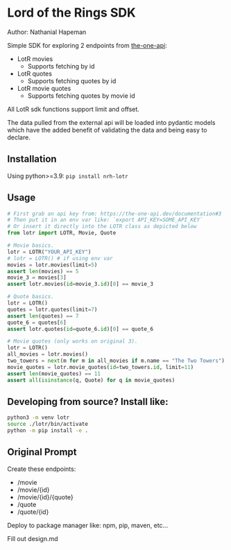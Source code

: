 # Lord of the Rings SDK

Author: Nathanial Hapeman

Simple SDK for exploring 2 endpoints from [the-one-api](https://the-one-api.dev/):

- LotR movies
  - Supports fetching by id
- LotR quotes
  - Supports fetching quotes by id
- LotR movie quotes
  - Supports fetching quotes by movie id

All LotR sdk functions support limit and offset.

The data pulled from the external api will be loaded into pydantic models
which have the added benefit of validating the data and being easy to declare.

## Installation

Using python>=3.9: `pip install nrh-lotr`

## Usage

```py
# First grab an api key from: https://the-one-api.dev/documentation#3
# Then put it in an env var like: `export API_KEY=SOME_API_KEY`
# Or insert it directly into the LOTR class as depicted below
from lotr import LOTR, Movie, Quote

# Movie basics.
lotr = LOTR("YOUR_API_KEY")
# lotr = LOTR() # if using env var
movies = lotr.movies(limit=5)
assert len(movies) == 5
movie_3 = movies[3]
assert lotr.movies(id=movie_3.id)[0] == movie_3

# Quote basics.
lotr = LOTR()
quotes = lotr.quotes(limit=7)
assert len(quotes) == 7
quote_6 = quotes[6]
assert lotr.quotes(id=quote_6.id)[0] == quote_6

# Movie quotes (only works on original 3).
lotr = LOTR()
all_movies = lotr.movies()
two_towers = next(m for m in all_movies if m.name == "The Two Towers")
movie_quotes = lotr.movie_quotes(id=two_towers.id, limit=11)
assert len(movie_quotes) == 11
assert all(isinstance(q, Quote) for q in movie_quotes)
```

## Developing from source? Install like:

```sh
python3 -m venv lotr
source ./lotr/bin/activate
python -m pip install -e .
```

## Original Prompt

Create these endpoints:

- /movie
- /movie/{id}
- /movie/{id}/{quote}
- /quote
- /quote/{id}

Deploy to package manager like: npm, pip, maven, etc...

Fill out design.md
